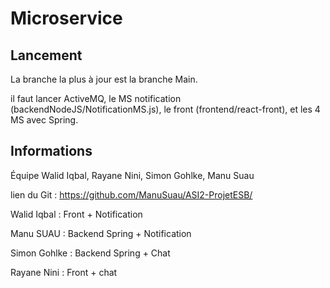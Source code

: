 # Microservice

## Lancement

La branche la plus à jour est la branche Main.

il faut lancer ActiveMQ, le MS notification (backendNodeJS/NotificationMS.js), le front (frontend/react-front), et les 4 MS avec Spring.


## Informations 

Équipe Walid Iqbal, Rayane Nini, Simon Gohlke, Manu Suau

lien du Git : https://github.com/ManuSuau/ASI2-ProjetESB/

Walid Iqbal : Front + Notification

Manu SUAU : Backend Spring + Notification

Simon Gohlke : Backend Spring + Chat

Rayane Nini : Front + chat